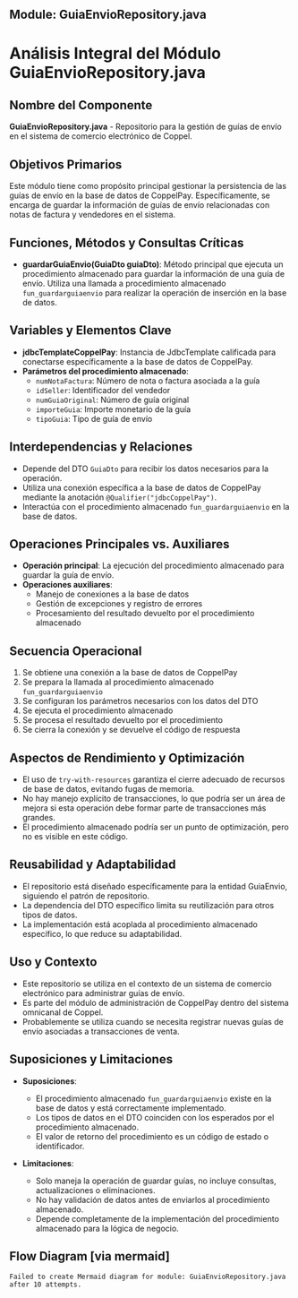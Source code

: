 ## Module: GuiaEnvioRepository.java

# Análisis Integral del Módulo GuiaEnvioRepository.java

## Nombre del Componente
**GuiaEnvioRepository.java** - Repositorio para la gestión de guías de envío en el sistema de comercio electrónico de Coppel.

## Objetivos Primarios
Este módulo tiene como propósito principal gestionar la persistencia de las guías de envío en la base de datos de CoppelPay. Específicamente, se encarga de guardar la información de guías de envío relacionadas con notas de factura y vendedores en el sistema.

## Funciones, Métodos y Consultas Críticas
- **guardarGuiaEnvio(GuiaDto guiaDto)**: Método principal que ejecuta un procedimiento almacenado para guardar la información de una guía de envío. Utiliza una llamada a procedimiento almacenado `fun_guardarguiaenvio` para realizar la operación de inserción en la base de datos.

## Variables y Elementos Clave
- **jdbcTemplateCoppelPay**: Instancia de JdbcTemplate calificada para conectarse específicamente a la base de datos de CoppelPay.
- **Parámetros del procedimiento almacenado**:
  - `numNotaFactura`: Número de nota o factura asociada a la guía
  - `idSeller`: Identificador del vendedor
  - `numGuiaOriginal`: Número de guía original
  - `importeGuia`: Importe monetario de la guía
  - `tipoGuia`: Tipo de guía de envío

## Interdependencias y Relaciones
- Depende del DTO `GuiaDto` para recibir los datos necesarios para la operación.
- Utiliza una conexión específica a la base de datos de CoppelPay mediante la anotación `@Qualifier("jdbcCoppelPay")`.
- Interactúa con el procedimiento almacenado `fun_guardarguiaenvio` en la base de datos.

## Operaciones Principales vs. Auxiliares
- **Operación principal**: La ejecución del procedimiento almacenado para guardar la guía de envío.
- **Operaciones auxiliares**: 
  - Manejo de conexiones a la base de datos
  - Gestión de excepciones y registro de errores
  - Procesamiento del resultado devuelto por el procedimiento almacenado

## Secuencia Operacional
1. Se obtiene una conexión a la base de datos de CoppelPay
2. Se prepara la llamada al procedimiento almacenado `fun_guardarguiaenvio`
3. Se configuran los parámetros necesarios con los datos del DTO
4. Se ejecuta el procedimiento almacenado
5. Se procesa el resultado devuelto por el procedimiento
6. Se cierra la conexión y se devuelve el código de respuesta

## Aspectos de Rendimiento y Optimización
- El uso de `try-with-resources` garantiza el cierre adecuado de recursos de base de datos, evitando fugas de memoria.
- No hay manejo explícito de transacciones, lo que podría ser un área de mejora si esta operación debe formar parte de transacciones más grandes.
- El procedimiento almacenado podría ser un punto de optimización, pero no es visible en este código.

## Reusabilidad y Adaptabilidad
- El repositorio está diseñado específicamente para la entidad GuiaEnvio, siguiendo el patrón de repositorio.
- La dependencia del DTO específico limita su reutilización para otros tipos de datos.
- La implementación está acoplada al procedimiento almacenado específico, lo que reduce su adaptabilidad.

## Uso y Contexto
- Este repositorio se utiliza en el contexto de un sistema de comercio electrónico para administrar guías de envío.
- Es parte del módulo de administración de CoppelPay dentro del sistema omnicanal de Coppel.
- Probablemente se utiliza cuando se necesita registrar nuevas guías de envío asociadas a transacciones de venta.

## Suposiciones y Limitaciones
- **Suposiciones**:
  - El procedimiento almacenado `fun_guardarguiaenvio` existe en la base de datos y está correctamente implementado.
  - Los tipos de datos en el DTO coinciden con los esperados por el procedimiento almacenado.
  - El valor de retorno del procedimiento es un código de estado o identificador.
  
- **Limitaciones**:
  - Solo maneja la operación de guardar guías, no incluye consultas, actualizaciones o eliminaciones.
  - No hay validación de datos antes de enviarlos al procedimiento almacenado.
  - Depende completamente de la implementación del procedimiento almacenado para la lógica de negocio.
## Flow Diagram [via mermaid]
```mermaid
Failed to create Mermaid diagram for module: GuiaEnvioRepository.java after 10 attempts.
```
